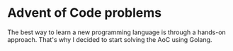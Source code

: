# Advent of Code problems

The best way to learn a new programming language is through a hands-on approach. That's why I decided to start solving the AoC using Golang. 
